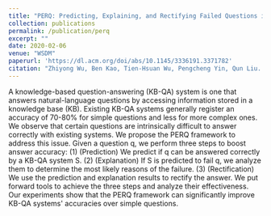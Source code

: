 ```yaml
---
title: "PERQ: Predicting, Explaining, and Rectifying Failed Questions in KB-QA Systems"
collection: publications
permalink: /publication/perq
excerpt: ""
date: 2020-02-06
venue: "WSDM"
paperurl: 'https://dl.acm.org/doi/abs/10.1145/3336191.3371782'
citation: "Zhiyong Wu, Ben Kao, Tien-Hsuan Wu, Pengcheng Yin, Qun Liu. PERQ: Predicting, Explaining, and Rectifying Failed Questions in KB-QA Systems. Proceedings of the 13th International Conference on Web Search and Data Mining, pages 663-671. ACM, 2020."
---
```

A knowledge-based question-answering (KB-QA) system is one that answers natural-language questions by accessing information stored in a knowledge base (KB). Existing KB-QA systems generally register an accuracy of 70-80% for simple questions and less for more complex ones. We observe that certain questions are intrinsically difficult to answer correctly with existing systems. We propose the PERQ framework to address this issue. Given a question q, we perform three steps to boost answer accuracy: (1) (Prediction) We predict if q can be answered correctly by a KB-QA system S. (2) (Explanation) If S is predicted to fail q, we analyze them to determine the most likely reasons of the failure. (3) (Rectification) We use the prediction and explanation results to rectify the answer. We put forward tools to achieve the three steps and analyze their effectiveness. Our experiments show that the PERQ framework can significantly improve KB-QA systems' accuracies over simple questions.
